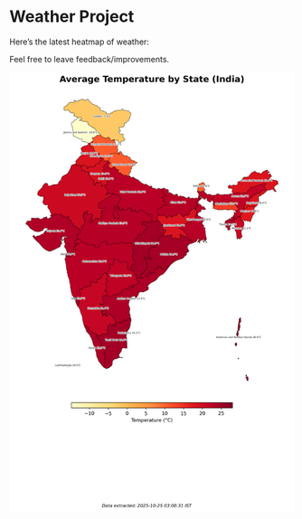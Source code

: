 # Weather Project

Here’s the latest heatmap of weather:

Feel free to leave feedback/improvements.

![India Heatmap](docs/assets/india_heatmap.png?v=FBEFF9)
